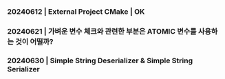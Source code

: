 ### 20240612 | External Project CMake | OK
### 20240621 | 가벼운 변수 체크와 관련한 부분은 ATOMIC 변수를 사용하는 것이 어떨까?
### 20240630 | Simple String Deserializer & Simple String Serializer